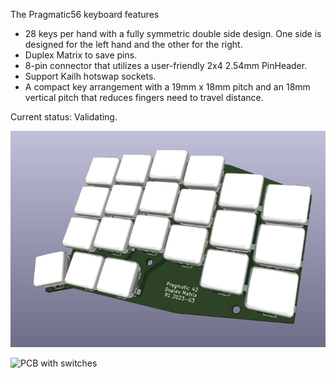 The Pragmatic56 keyboard features

- 28 keys per hand with a fully symmetric double side design. One side is designed for the left hand and the other for the right.
- Duplex Matrix to save pins.
-  8-pin connector that utilizes a user-friendly 2x4 2.54mm PinHeader.
- Support Kailh hotswap sockets.
- A compact key arrangement with a 19mm x 18mm pitch and an 18mm vertical pitch that reduces fingers need to travel distance.

Current status: Validating.

![PCB](pcb.jpg)

![PCB with switches](pcbwswitch.jpg)